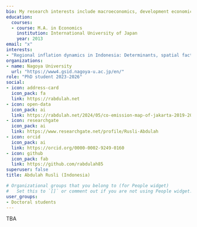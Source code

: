 ```yaml
---
bio: My research interests include macroeconomics, development economics, regional and spatial analysis, and applied econometrics.
education:
  courses:
  - course: M.A. in Economics
    institution: International University of Japan
    year: 2013
email: "x"
interests:
- "Regional inflation dynamics in Indonesia: Determinants, spatial factors, and convergence analysis"
organizations:
- name: Nagoya University
  url: "https://www4.gsid.nagoya-u.ac.jp/en/"
role: "PhD student 2023-2026"
social:
- icon: address-card
  icon_pack: fa
  link: https://rabdulah.net
- icon: open-data
  icon_pack: ai
  link: https://rabdulah.net/2024/05/co-emission-map-of-jakarta-2019-2020/
- icon: researchgate
  icon_pack: ai
  link: https://www.researchgate.net/profile/Rusli-Abdulah
- icon: orcid
  icon_pack: ai
  link: https://orcid.org/0000-0002-9249-0160
- icon: github
  icon_pack: fab
  link: https://github.com/rabdulah85
superuser: false
title: Abdulah Rusli (Indonesia)

# Organizational groups that you belong to (for People widget)
#   Set this to `[]` or comment out if you are not using People widget.
user_groups:
- Doctoral students
---
```


TBA
